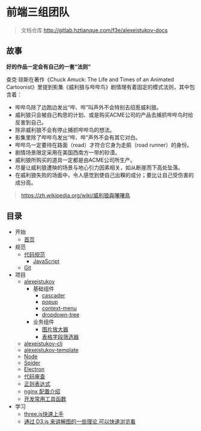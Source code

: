 # 前端三组团队

> 文档仓库 http://gitlab.hztianque.com/f3e/alexeistukov-docs

## 故事

**好的作品一定会有自己的一套“法则”**

查克·琼斯在著作《Chuck Amuck: The Life and Times of an Animated Cartoonist》里提到影集《威利狼与哔哔鸟》剧情理有着固定的模式法则，其中包含着：
- 哔哔鸟除了边跑边发出“哔、哔”叫声外不会特别去招惹威利狼。
- 威利狼只会被自己构思的计划、或是购买ACME公司的产品去捕抓哔哔鸟时给反害到自己。
- 除非威利狼不会有停止捕抓哔哔鸟的想法。
- 影集里除了哔哔鸟发出“哔、哔”声外不会有其它对白。
- 哔哔鸟一定要待在路面（road）才符合它身为走鹃（road runner）的身份。
- 剧情场景限定采用在美国西南方一带的砂漠。
- 威利狼所购买的道具一定都是由ACME公司所生产。
- 尽量让威利狼遭殃的场景与地心引力因素相关，如从断崖而下高处坠落。
- 在威利狼失败的场面中，令人感觉到使自己出糗的成分；要比让自己受伤害的成分高。

> https://zh.wikipedia.org/wiki/威利狼與嗶嗶鳥

## 目录

- 开始
    - [首页](/)
- 规范
    - [代码规范](/standard/index.md)
        - [JavaScript](/standard/js.md)
    - [Git](/standard/gitflow.md)
- 项目
    - [alexeistukov](/alexeistukov/alexeistukov.md)
		- 基础组件
			- [cascader](/components/cascader.md)
            - [popup](/components/popup.md)
            - [context-menu](/components/context-menu.md)
            - [dropdown-tree](/components/dropdown-tree.md)
        - 业务组件
            - [图片放大器](/components/previewer.md)
            - [表格字段筛选器](/components/field_filter.md)
    - [alexeistukov-cli](/alexeistukov/alexeistukov-cli.md)
    - [alexeistukov-template](/alexeistukov/alexeistukov-template.md)
    - [Node](/node/index.md)
    - [Spider](/spider/index.md)
    - [Electron](/electron/index.md)
    - [代码审查](/codeReview/index.md)
    - [正则表达式](/regularExpression/index.md)
    - [nginx 配置介绍](/nginx/index.md)
    - [开发常用工具函数](/commonlyUsedFunctions/index.md)
- 学习
    - [three.js快速上手](/three/index.md)
    - [通过 D3.js 来讲解图的一些理论,可以快速浏览看](https://d3gt.com/)